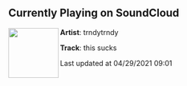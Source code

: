 ## Currently Playing on SoundCloud

[<img align="left" width="100" src="https://i1.sndcdn.com/artworks-kY4uLpQGsdPHK1x3-Fr1nnQ-t500x500.jpg">](https://soundcloud.com/trndytrndy/this-sucks)

**Artist**: trndytrndy 

**Track**: this sucks

Last updated at 04/29/2021 09:01

